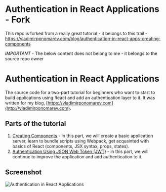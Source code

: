 Authentication in React Applications - Fork
====================================

This repo is forked from a really great tutorial - it belongs to this trail - https://vladimirponomarev.com/blog/authentication-in-react-apps-creating-components

*IMPORTANT* - The below content does not belong to me - it belongs to the source repo owner

Authentication in React Applications
====================================
The source code for a two-part tutorial for beginners who want to start to build applications using React and add an authentication layer to it. It was written for my blog, [https://vladimirponomarev.com](http://vladimirponomarev.com).

Parts of the tutorial
---------------------
1. [Creating Components](https://vladimirponomarev.com/blog/authentication-in-react-apps-creating-components) - in this part, we will create a basic application server, learn to bundle scripts using Webpack, get acquainted with basics of React (components, JSX syntax, props, states).
2. [Authentication Using JSON Web Token (JWT)](https://vladimirponomarev.com/blog/authentication-in-react-apps-jwt) - in this part, we will continue to improve the application and add authentication to it.

Screenshot
----------
![Authentication in React Applications](https://raw.github.com/vladimirponomarev/authentication-in-react-apps/master/screenshot.png)
